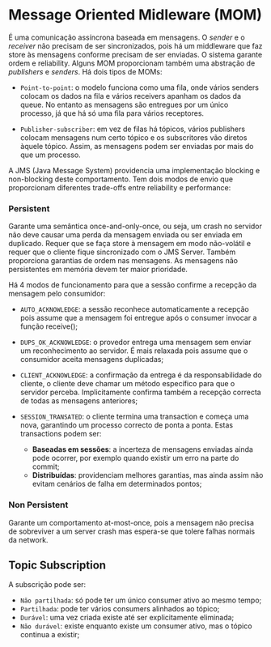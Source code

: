 # Message Oriented Midleware (MOM)

É uma comunicação assíncrona baseada em mensagens. O *sender* e o *receiver* não precisam de ser sincronizados, pois há um middleware que faz store às mensagens conforme precisam de ser enviadas. O sistema garante ordem e reliability. Alguns MOM proporcionam também uma abstração de *publishers* e *senders*. Há dois tipos de MOMs:

- `Point-to-point`: o modelo funciona como uma fila, onde vários senders colocam os dados na fila e vários receivers apanham os dados da queue. No entanto as mensagens são entregues por um único processo, já que há só uma fila para vários receptores.

- `Publisher-subscriber`: em vez de filas há tópicos, vários publishers colocam mensagens num certo tópico e os subscritores vão diretos àquele tópico. Assim, as mensagens podem ser enviadas por mais do que um processo.

A JMS (Java Message System) providencia uma implementação blocking e non-blocking deste comportamento. Tem dois modos de envio que proporcionam diferentes trade-offs entre reliability e performance:

### Persistent

Garante uma semântica once-and-only-once, ou seja, um crash no servidor não deve causar uma perda da mensagem enviada ou ser enviada em duplicado. Requer que se faça store à mensagem em modo não-volátil e requer que o cliente fique sincronizado com o JMS Server. Também proporciona garantias de ordem nas mensagens. As mensagens não persistentes em memória devem ter maior prioridade.

Há 4 modos de funcionamento para que a sessão confirme a recepção da mensagem pelo consumidor:

- `AUTO_ACKNOWLEDGE`: a sessão reconhece automaticamente a recepção pois assume que a mensagem foi entregue após o consumer invocar a função receive(); 
- `DUPS_OK_ACKNOWLEDGE`: o provedor entrega uma mensagem sem enviar um reconhecimento ao servidor. É mais relaxada pois assume que o consumidor aceita mensagens duplicadas;
- `CLIENT_ACKNOWLEDGE`: a confirmação da entrega é da responsabilidade do cliente, o cliente deve chamar um método específico para que o servidor perceba. Implicitamente confirma também a recepção correcta de todas as mensagens anteriores;
- `SESSION_TRANSATED`: o cliente termina uma transaction e começa uma nova, garantindo um processo correcto de ponta a ponta. Estas transactions podem ser:

    - **Baseadas em sessões**: a incerteza de mensagens enviadas ainda pode ocorrer, por exemplo quando existir um erro na parte do commit;
    - **Distribuídas**: providenciam melhores garantias, mas ainda assim não evitam cenários de falha em determinados pontos;

### Non Persistent

Garante um comportamento at-most-once, pois a mensagem não precisa de sobreviver a um server crash mas espera-se que tolere falhas normais da network.

## Topic Subscription

A subscrição pode ser:

- `Não partilhada`: só pode ter um único consumer ativo ao mesmo tempo;
- `Partilhada`: pode ter vários consumers alinhados ao tópico;
- `Durável`: uma vez criada existe até ser explicitamente eliminada;
- `Não durável`: existe enquanto existe um consumer ativo, mas o tópico continua a existir;